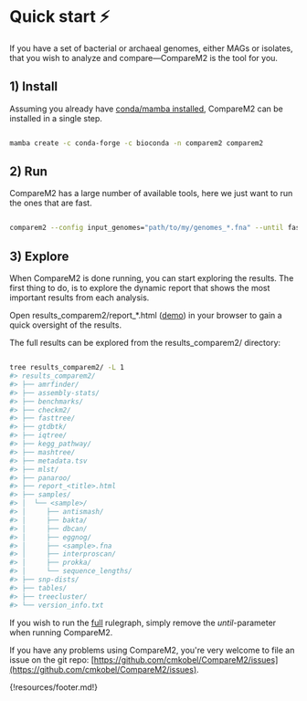 # Quick start ⚡️

If you have a set of bacterial or archaeal genomes, either MAGs or isolates, that you wish to analyze and compare—CompareM2 is the tool for you. 

## 1) Install

Assuming you already have [conda/mamba installed](https://github.com/conda-forge/miniforge#install), CompareM2 can be installed in a single step.

```bash

mamba create -c conda-forge -c bioconda -n comparem2 comparem2

```

## 2) Run

CompareM2 has a large number of available tools, here we just want to run the ones that are fast.

```bash

comparem2 --config input_genomes="path/to/my/genomes_*.fna" --until fast 

```

## 3) Explore

When CompareM2 is done running, you can start exploring the results. The first thing to do, is to explore the dynamic report that shows the most important results from each analysis.

Open results_comparem2/report_*.html ([demo](https://comparem2.readthedocs.io/en/latest/30%20what%20analyses%20does%20it%20do/#rendered-report)) in your browser to gain a quick oversight of the results.

The full results can be explored from the results_comparem2/ directory:
 
```bash

tree results_comparem2/ -L 1
#> results_comparem2/
#> ├── amrfinder/
#> ├── assembly-stats/
#> ├── benchmarks/
#> ├── checkm2/
#> ├── fasttree/
#> ├── gtdbtk/
#> ├── iqtree/
#> ├── kegg_pathway/
#> ├── mashtree/
#> ├── metadata.tsv
#> ├── mlst/
#> ├── panaroo/
#> ├── report_<title>.html
#> ├── samples/
#> │  └── <sample>/
#> │     ├── antismash/
#> │     ├── bakta/
#> │     ├── dbcan/
#> │     ├── eggnog/
#> │     ├── <sample>.fna
#> │     ├── interproscan/
#> │     ├── prokka/
#> │     └── sequence_lengths/
#> ├── snp-dists/
#> ├── tables/
#> ├── treecluster/
#> └── version_info.txt

```


If you wish to run the [full](https://comparem2.readthedocs.io/en/latest/30%20what%20analyses%20does%20it%20do/) rulegraph, simply remove the _until_-parameter when running CompareM2.

If you have any problems using CompareM2, you're very welcome to file an issue on the git repo: [https://github.com/cmkobel/CompareM2/issues](https://github.com/cmkobel/CompareM2/issues).


{!resources/footer.md!}

